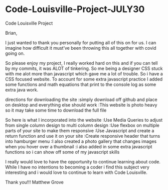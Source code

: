 # Code-Louisville-Project-JULY30
Code Louisville Project

Brian,

I just wanted to thank you personally for putting all of this on for us. I can imagine how difficult it must’ve been throwing this all together with covid going on. 

So please enjoy my project, I really worked hard on this and if you can tell by my commits, it was ALOT of tinkering. So me being a designer CSS stuck with me alot more
than javascript which gave me a lot of trouble. So i have a CSS focused website. To account for some extra javascript practice I added some functions and math equations
that print to the console log as some extra java work.

directions for downloading the site
:simply download off github and place on desktop and everything else should work
:This website is photo heavy so it may take some time to download the full file

So here is what I incorporated into the website
:Use Media Queries to adjust from single column design to multi column design
:Use flexbox on multiple parts of your site to make them responsive
:Use Javascript and create a return function and use it on your site
:Create responsive header that turns into hamburger menu
:I also created a photo gallery that changes images when you hover over a thumbnail
:i also added in some extra javascript functions so i can show off some of my javascript skills

I really would love to have the opportunity to continue learning about code. While I have no intentions to becoming a coder i find this subject very interesting 
and i would love to continue to learn with Code Louisville.

Thank you!!!
Matthew Grove
